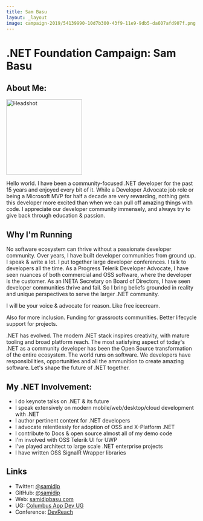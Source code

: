 ```yaml
---
title: Sam Basu
layout: _layout
image: campaign-2019/54139990-10d7b300-43f9-11e9-9db5-da607afd907f.png
---
```


# .NET Foundation Campaign: Sam Basu

## About Me:

<img width="200" alt="Headshot" src="campaign-2019/54139990-10d7b300-43f9-11e9-9db5-da607afd907f.png">

Hello world. I have been a community-focused .NET developer for the past 15 years and enjoyed every bit of it. While a Developer Advocate job role or being a Microsoft MVP for half a decade are very rewarding, nothing gets this developer more excited than when we can pull off amazing things with code. I appreciate our developer community immensely, and always try to give back through education & passion.

## Why I'm Running

No software ecosystem can thrive without a passionate developer community. Over years, I have built developer communities from ground up. I speak & write a lot. I put together large developer conferences. I talk to developers all the time. As a Progress Telerik Developer Advocate, I have seen nuances of both commercial and OSS software, where the developer is the customer. As an INETA Secretary on Board of Directors, I have seen developer communities thrive and fail. So I bring beliefs grounded in reality and unique perspectives to serve the larger .NET community.

I will be your voice & advocate for reason. Like free icecream.

Also for more inclusion. Funding for grassroots communities. Better lifecycle support for projects.

.NET has evolved. The modern .NET stack inspires creativity, with mature tooling and broad platform reach. The most satisfying aspect of today's .NET as a community developer has been the Open Source transformation of the entire ecosystem. The world runs on software. We developers have responsibilities, opportunities and all the ammunition to create amazing software. Let's shape the future of .NET together.

## My .NET Involvement:

* I do keynote talks on .NET & its future
* I speak extensively on modern mobile/web/desktop/cloud development with .NET
* I author pertinent content for .NET developers
* I advocate relentlessly for adoption of OSS and X-Platform .NET
* I contribute to Docs & open source almost all of my demo code
* I'm involved with OSS Telerik UI for UWP
* I've played architect to large scale .NET enterprise projects
* I have written OSS SignalR Wrapper libraries
	

## Links

* Twitter: [@samidip](https://twitter.com/samidip)
* GitHub: [@samidip](https://github.com/samidip)
* Web: [samidipbasu.com](https://samidipbasu.com)
* UG: [Columbus App Dev UG](https://columbusappdevusergroup.com/)
* Conference: [DevReach](https://devreach.com/)
